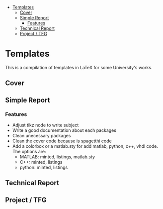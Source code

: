 <!-- <p align="center">
      <a href="https://github.com/">
        <img src="readme/rhyloo_was_here.svg" alt="Logo" width=72 height=72>
      </a>
      <h3 align="center"></h3>
      <p align="center">
        Because everybody loves cats!
        <br>
        <a href="https://github.com/rhyloo/FMS-201">Rhyloo</a>
        ·
        <a href="https://twitter.com/rhyloot">Rhyloot</a>
        </br>
      </p>
    </p> -->
- [Templates](#templates)
  - [Cover](#cover)
  - [Simple Report](#simple-report)
    - [Features](#features)
  - [Technical Report](#technical-report)
  - [Project / TFG](#project--tfg)

# Templates
This is a compilation of templates in LaTeX for some University's works.

## Cover
<!-- Insertar una imagen a la izquierda -->

## Simple Report

### Features
  - Adjust tikz node to write subject
  - Write a good documentation about each packages
  - Clean unecessary packages 
  - Clean the cover code because is spagetthi code
  - Add a colorbox or a matlab.sty for add matlab, python, c++, vhdl code. The options are:
    - MATLAB: minted, listings, matlab.sty
    - C++: minted, listings
    - python: minted, listings

## Technical Report

## Project / TFG